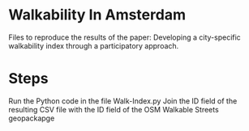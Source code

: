 # Walkability In Amsterdam
Files to reproduce the results of the paper: Developing a city-specific walkability index through a participatory approach.

# Steps
Run the Python code in the file Walk-Index.py
Join the ID field of the resulting CSV file with the ID field of the OSM Walkable Streets geopackapge 
